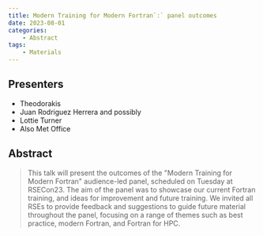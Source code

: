```yaml
---
title: Modern Training for Modern Fortran`:` panel outcomes
date: 2023-08-01
categories: 
    - Abstract
tags:
    - Materials
---
```


## Presenters

- Theodorakis
- Juan Rodriguez Herrera and possibly
- Lottie Turner
- Also Met Office

## Abstract

> This talk will present the outcomes of the "Modern Training for Modern Fortran" audience-led panel, scheduled on Tuesday at RSECon23. The aim of the panel was to showcase our current Fortran training, and ideas for improvement and future training. We invited all RSEs to provide feedback and suggestions to guide future material throughout the panel, focusing on a range of themes such as best practice, modern Fortran, and Fortran for HPC.
